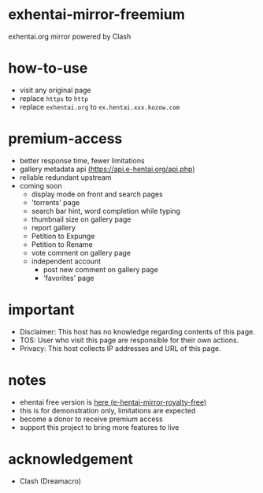 # exhentai-mirror-freemium
exhentai.org mirror powered by Clash

# how-to-use
- visit any original page
- replace `https` to `http`
- replace `exhentai.org` to `ex.hentai.xxx.kozow.com`

# premium-access
- better response time, fewer limitations
- gallery metadata api [(https://api.e-hentai.org/api.php)](https://api.e-hentai.org/api.php)
- reliable redundant upstream
- coming soon
  - display mode on front and search pages
  - 'torrents' page
  - search bar hint, word completion while typing
  - thumbnail size on gallery page
  - report gallery
  - Petition to Expunge
  - Petition to Rename
  - vote comment on gallery page
  - independent account
    - post new comment on gallery page
    - 'favorites' page

# important
- Disclaimer: This host has no knowledge regarding contents of this page.
- TOS: User who visit this page are responsible for their own actions.
- Privacy: This host collects IP addresses and URL of this page.

# notes
- ehentai free version is [here (e-hentai-mirror-royalty-free)](https://github.com/foxe6/e-hentai-mirror-royalty-free)
- this is for demonstration only, limitations are expected
- become a donor to receive premium access
- support this project to bring more features to live

# acknowledgement
- Clash (Dreamacro)

